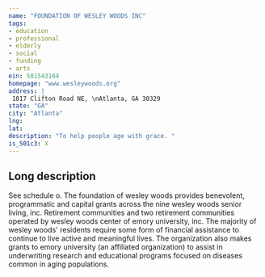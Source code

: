```yaml
---
name: "FOUNDATION OF WESLEY WOODS INC"
tags:
- education
- professional
- elderly
- social
- funding
- arts
ein: 581543164
homepage: "www.wesleywoods.org"
address: |
 1817 Clifton Road NE, \nAtlanta, GA 30329
state: "GA"
city: "Atlanta"
lng: 
lat: 
description: "To help people age with grace. "
is_501c3: X
---
```


## Long description

See schedule o. The foundation of wesley woods provides benevolent, programmatic and capital grants across the nine wesley woods senior living, inc. Retirement communities and two retirement communities operated by wesley woods center of emory university, inc. The majority of wesley woods' residents require some form of financial assistance to continue to live active and meaningful lives. The organization also makes grants to emory university (an affiliated organization) to assist in underwriting research and educational programs focused on diseases common in aging populations. 
